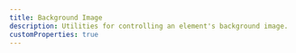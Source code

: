 ```yaml
---
title: Background Image
description: Utilities for controlling an element's background image.
customProperties: true
---
```

<table-utility prefix="bg" property="background-image" custom-property="bg" class="mb-lg"></table-utility>
<card-example>
	<div class="flex flex-wrap gap-8 items-center justify-center rounded-md bg-surface-1 p-sm">
		<div class="w-100 h-100 bg-white bg-chevron bg-cover bg-no-repeat bg-center p-sm"></div>
		<div class="w-100 h-100 bg-white bg-grid bg-auto bg-repeat bg-center p-sm"></div>
		<div class="w-100 h-100 bg-white bg-check bg-cover bg-no-repeat bg-center p-sm"></div>
		<div class="w-100 h-100 bg-white bg-minus bg-cover bg-no-repeat bg-center p-sm"></div>
	</div>
</card-example>
